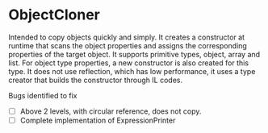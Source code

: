 # ObjectCloner
Intended to copy objects quickly and simply. It creates a constructor at runtime that scans the object properties and assigns the corresponding properties of the target object. It supports primitive types, object, array and list. For object type properties, a new constructor is also created for this type. It does not use reflection, which has low performance, it uses a type creator that builds the constructor through IL codes.


Bugs identified to fix
- [ ] Above 2 levels, with circular reference, does not copy.
- [ ] Complete implementation of ExpressionPrinter
